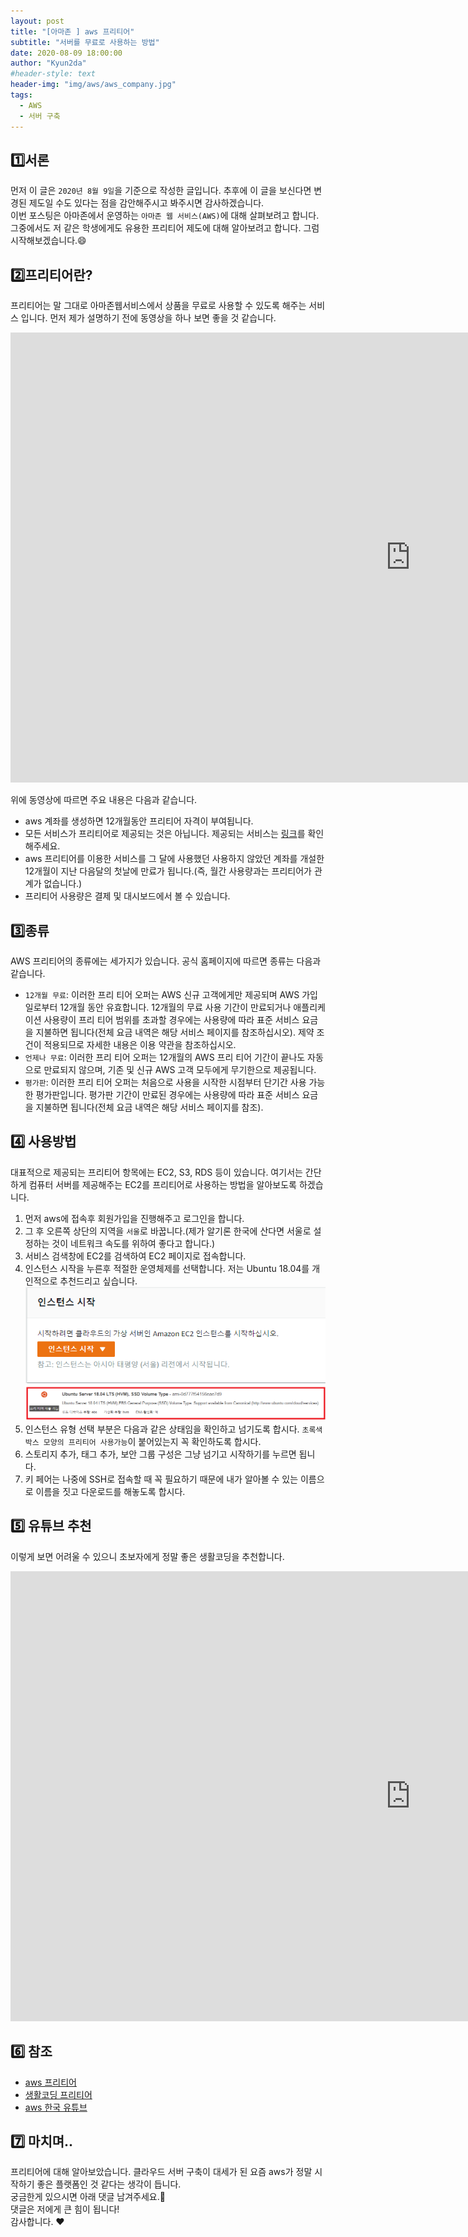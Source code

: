 ```yaml
---
layout: post
title: "[아마존 ] aws 프리티어"
subtitle: "서버를 무료로 사용하는 방법"
date: 2020-08-09 18:00:00
author: "Kyun2da"
#header-style: text
header-img: "img/aws/aws_company.jpg"
tags:
  - AWS
  - 서버 구축
---
```


## 1️⃣서론

먼저 이 글은 `2020년 8월 9일`을 기준으로 작성한 글입니다. 추후에 이 글을 보신다면 변경된 제도일 수도 있다는 점을 감안해주시고
봐주시면 감사하겠습니다.  
이번 포스팅은 아마존에서 운영하는 `아마존 웹 서비스(AWS)`에 대해 살펴보려고 합니다. 그중에서도 저 같은
학생에게도 유용한 프리티어 제도에 대해 알아보려고 합니다. 그럼 시작해보겠습니다.😄

## 2️⃣프리티어란?

프리티어는 말 그대로 아마존웹서비스에서 상품을 무료로 사용할 수 있도록 해주는 서비스 입니다.
먼저 제가 설명하기 전에 동영상을 하나 보면 좋을 것 같습니다.

<iframe width="1280" height="720" src="https://www.youtube.com/embed/rkKvzCskpLE" frameborder="0" allow="accelerometer; autoplay; encrypted-media; gyroscope; picture-in-picture" allowfullscreen></iframe>

위에 동영상에 따르면 주요 내용은 다음과 같습니다.

- aws 계좌를 생성하면 12개월동안 프리티어 자격이 부여됩니다.
- 모든 서비스가 프리티어로 제공되는 것은 아닙니다. 제공되는 서비스는 [링크](https://aws.amazon.com/ko/free/?all-free-tier.sort-by=item.additionalFields.SortRank&all-free-tier.sort-order=asc&awsf.Free%20Tier%20Types=tier%2312monthsfree)를 확인해주세요.
- aws 프리티어를 이용한 서비스를 그 달에 사용했던 사용하지 않았던 계좌를 개설한 12개월이 지난 다음달의 첫날에 만료가 됩니다.(즉, 월간 사용량과는 프리티어가 관계가 없습니다.)
- 프리티어 사용량은 결제 및 대시보드에서 볼 수 있습니다.

## 3️⃣종류

AWS 프리티어의 종류에는 세가지가 있습니다. 공식 홈페이지에 따르면 종류는 다음과 같습니다.

- `12개월 무료`: 이러한 프리 티어 오퍼는 AWS 신규 고객에게만 제공되며 AWS 가입일로부터 12개월 동안 유효합니다. 12개월의 무료 사용 기간이 만료되거나 애플리케이션 사용량이 프리 티어 범위를 초과할 경우에는 사용량에 따라 표준 서비스 요금을 지불하면 됩니다(전체 요금 내역은 해당 서비스 페이지를 참조하십시오). 제약 조건이 적용되므로 자세한 내용은 이용 약관을 참조하십시오.
- `언제나 무료`: 이러한 프리 티어 오퍼는 12개월의 AWS 프리 티어 기간이 끝나도 자동으로 만료되지 않으며, 기존 및 신규 AWS 고객 모두에게 무기한으로 제공됩니다.
- `평가판`: 이러한 프리 티어 오퍼는 처음으로 사용을 시작한 시점부터 단기간 사용 가능한 평가판입니다. 평가판 기간이 만료된 경우에는 사용량에 따라 표준 서비스 요금을 지불하면 됩니다(전체 요금 내역은 해당 서비스 페이지를 참조).

## 4️⃣ 사용방법

대표적으로 제공되는 프리티어 항목에는 EC2, S3, RDS 등이 있습니다. 여기서는 간단하게 컴퓨터 서버를 제공해주는 EC2를 프리티어로 사용하는
방법을 알아보도록 하겠습니다.

1. 먼저 aws에 접속후 회원가입을 진행해주고 로그인을 합니다.
2. 그 후 오른쪽 상단의 지역을 `서울`로 바꿉니다.(제가 알기론 한국에 산다면 서울로 설정하는 것이 네트워크 속도를 위하여 좋다고 합니다.)
3. 서비스 검색창에 EC2를 검색하여 EC2 페이지로 접속합니다.
4. 인스턴스 시작을 누른후 적절한 운영체제를 선택합니다. 저는 Ubuntu 18.04를 개인적으로 추천드리고 싶습니다.
   ![인스턴스 시작](/img/aws/instanceStart.png)
   ![인스턴스 선택](/img/aws/instanceSelect.png)
5. 인스턴스 유형 선택 부분은 다음과 같은 상태임을 확인하고 넘기도록 합시다. `초록색 박스 모양의 프리티어 사용가능`이 붙어있는지 꼭 확인하도록 합시다.
6. 스토리지 추가, 태그 추가, 보안 그룹 구성은 그냥 넘기고 시작하기를 누르면 됩니다.
7. 키 페어는 나중에 SSH로 접속할 때 꼭 필요하기 때문에 내가 알아볼 수 있는 이름으로 이름을 짓고 다운로드를 해놓도록 합시다.

## 5️⃣ 유튜브 추천

이렇게 보면 어려울 수 있으니 초보자에게 정말 좋은 생활코딩을 추천합니다.

<iframe width="1280" height="720" src="https://www.youtube.com/embed/0RJI8m1KB0w" frameborder="0" allow="accelerometer; autoplay; encrypted-media; gyroscope; picture-in-picture" allowfullscreen></iframe>

## 6️⃣ 참조

- [aws 프리티어](https://aws.amazon.com/ko/free/)
- [생활코딩 프리티어](https://www.youtube.com/watch?v=0RJI8m1KB0w)
- [aws 한국 유튜브](https://www.youtube.com/watch?v=0DnFtUwsk1s)

## 7️⃣ 마치며..

프리티어에 대해 알아보았습니다. 클라우드 서버 구축이 대세가 된 요즘 aws가 정말 시작하기 좋은 플랫폼인 것 같다는 생각이 듭니다.  
궁금한게 있으시면 아래 댓글 남겨주세요.🙏  
댓글은 저에게 큰 힘이 됩니다!  
감사합니다. ❤️
